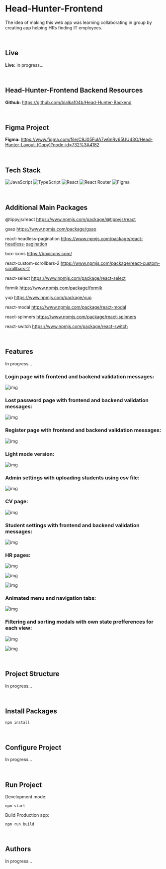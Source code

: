 # Head-Hunter-Frontend

The idea of making this web app was learning collaborating in group by creating app helping HRs finding IT employees.

<br>

## Live

**Live:** in progress...

<br>

## Head-Hunter-Frontend Backend Resources

**Github:** https://github.com/bialka104b/Head-Hunter-Backend

<br>

## Figma Project

**Figma:** https://www.figma.com/file/C9J05FuIA7w6nRv65UU43O/Head-Hunter-Layout-(Copy)?node-id=732%3A4182

<br>

## Tech Stack

![JavaScript](https://img.shields.io/badge/javascript-%23323330.svg?style=for-the-badge&logo=javascript&logoColor=%23F7DF1E)
![TypeScript](https://img.shields.io/badge/typescript-%23007ACC.svg?style=for-the-badge&logo=typescript&logoColor=white)
![React](https://img.shields.io/badge/react-%2320232a.svg?style=for-the-badge&logo=react&logoColor=%2361DAFB)
![React Router](https://img.shields.io/badge/React_Router-CA4245?style=for-the-badge&logo=react-router&logoColor=white)
![Figma](https://img.shields.io/badge/figma-%23F24E1E.svg?style=for-the-badge&logo=figma&logoColor=white)

<br>

## Additional Main Packages

@tippyjs/react
https://www.npmjs.com/package/@tippyjs/react

gsap
https://www.npmjs.com/package/gsap

react-headless-pagination
https://www.npmjs.com/package/react-headless-pagination

box-icons
https://boxicons.com/

react-custom-scrollbars-2
https://www.npmjs.com/package/react-custom-scrollbars-2

react-select
https://www.npmjs.com/package/react-select

formik
https://www.npmjs.com/package/formik

yup
https://www.npmjs.com/package/yup

react-modal
https://www.npmjs.com/package/react-modal

react-spinners
https://www.npmjs.com/package/react-spinners

react-switch
https://www.npmjs.com/package/react-switch

<br>

## Features

<!-- ![Preview](/res/opera_7CVCGUQRug.png) -->
In progress...

### Login page with frontend and backend validation messages:

![img](/res/login.png)

### Lost password page with frontend and backend validation messages:

![img](/res/lost-password.png)

### Register page with frontend and backend validation messages:

![img](/res/register.png)

### Light mode version:

![img](/res/starting-page-light-mode.png)

### Admin settings with uploading students using csv file:

![img](/res/admin-setttings.png)

### CV page:

![img](/res/cv-view.png)

### Student settings with frontend and backend validation messages:

![img](/res/student-edit-settings.png)

### HR pages:

![img](/res/hr-view.png)

![img](/res/hr-view-light-mode.png)

![img](/res/hr-actions.png)

### Animated menu and navigation tabs:

![img](/res/animated-navigation.gif)

### Filtering and sorting modals with own state prefferences for each view:

![img](/res/sort-form.png)

![img](/res/filter-form.png)

<br>

## Project Structure
In progress...

<br>

## Install Packages

    npm install

<br>

## Configure Project
In progress...

<br>

## Run Project

Development mode:

    npm start

Build Production app:

    npm run build

<br>

## Authors
In progress...